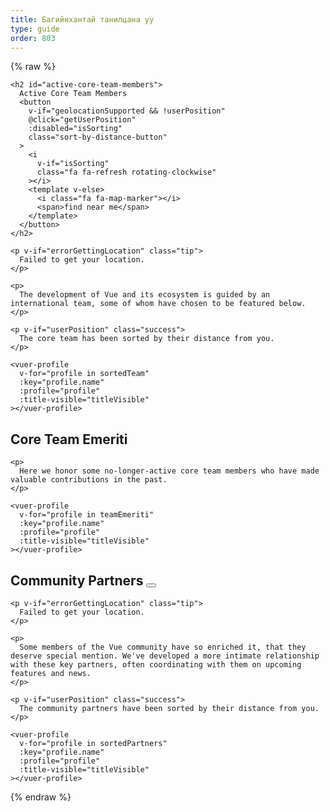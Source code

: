 ```yaml
---
title: Багийнхантай танилцана уу
type: guide
order: 803
---
```


{% raw %}
<script id="vuer-profile-template" type="text/template">
  <div class="vuer">
    <div class="avatar">
      <img v-if="profile.imageUrl"
        :src="profile.imageUrl"
        :alt="profile.name" width=80 height=80>
      <img v-else-if="profile.github"
        :src="'https://github.com/' + profile.github + '.png'"
        :alt="profile.name" width=80 height=80>
      <img v-else-if="profile.twitter"
        :src="'https://avatars.io/twitter/' + profile.twitter"
        :alt="profile.name" width=80 height=80>
    </div>
    <div class="profile">
      <h3 :data-official-title="profile.title">
        {{ profile.name }}
        <sup v-if="profile.title && titleVisible" v-html="profile.title"></sup>
      </h3>
      <dl>
        <template v-if="profile.reposOfficial">
          <dt>Core focus</dt>
          <dd>
            <ul>
              <li v-for="repo in profile.reposOfficial">
                <a :href="githubUrl('vuejs', repo)" target=_blank>{{ repo.name || repo }}</a>
              </li>
            </ul>
          </dd>
        </template>
        <template v-if="profile.github && profile.reposPersonal">
          <dt>Ecosystem</dt>
          <dd>
            <ul>
              <li v-for="repo in profile.reposPersonal">
                <a :href="githubUrl(profile.github, repo)" target=_blank>{{ repo.name || repo }}</a>
              </li>
            </ul>
          </dd>
        </template>
        <template v-if="profile.work">
          <dt>
            <i class="fa fa-briefcase"></i>
            <span class="sr-only">Work</span>
          </dt>
          <dd v-html="workHtml"></dd>
        </template>
        <span v-if="profile.distanceInKm" class="distance">
          <dt>
            <i class="fa fa-map-marker"></i>
            <span class="sr-only">Distance</span>
          </dt>
          <dd>
            About
            <span
              v-if="profile.distanceInKm <= 150"
              :title="profile.name + ' is close enough to commute to your location.'"
              class="user-match"
            >{{ textDistance }} away</span>
            <template v-else>{{ textDistance }} away</template>
            in {{ profile.city }}
          </dd>
        </span>
        <template v-else-if="profile.city">
          <dt>
            <i class="fa fa-map-marker"></i>
            <span class="sr-only">City</span>
          </dt>
          <dd>
            {{ profile.city }}
          </dd>
        </template>
        <template v-if="profile.languages">
          <dt>
            <i class="fa fa-globe"></i>
            <span class="sr-only">Languages</span>
          </dt>
          <dd v-html="languageListHtml" class="language-list"></dd>
        </template>
        <template v-if="profile.links">
          <dt>
            <i class="fa fa-link"></i>
            <span class="sr-only">Links</span>
          </dt>
          <dd>
            <ul>
              <li v-for="link in profile.links">
                <a :href="link" target=_blank>{{ minimizeLink(link) }}</a>
              </li>
            </ul>
          </dd>
        </template>
        <footer v-if="hasSocialLinks" class="social">
          <a class=github v-if="profile.github" :href="githubUrl(profile.github)">
            <i class="fa fa-github"></i>
            <span class="sr-only">Github</span>
          </a>
          <a class=twitter v-if="profile.twitter" :href="'https://twitter.com/' + profile.twitter">
            <i class="fa fa-twitter"></i>
            <span class="sr-only">Twitter</span>
          </a>
          <a class=codepen v-if="profile.codepen" :href="'https://codepen.io/' + profile.codepen">
            <i class="fa fa-codepen"></i>
            <span class="sr-only">CodePen</span>
          </a>
          <a class=linkedin v-if="profile.linkedin" :href="'https://www.linkedin.com/in/' + profile.linkedin">
            <i class="fa fa-linkedin"></i>
            <span class="sr-only">LinkedIn</span>
          </a>
        </footer>
      </dl>
    </div>
  </div>
</script>

<div id="team-members">
  <div class="team">

    <h2 id="active-core-team-members">
      Active Core Team Members
      <button
        v-if="geolocationSupported && !userPosition"
        @click="getUserPosition"
        :disabled="isSorting"
        class="sort-by-distance-button"
      >
        <i
          v-if="isSorting"
          class="fa fa-refresh rotating-clockwise"
        ></i>
        <template v-else>
          <i class="fa fa-map-marker"></i>
          <span>find near me</span>
        </template>
      </button>
    </h2>

    <p v-if="errorGettingLocation" class="tip">
      Failed to get your location.
    </p>

    <p>
      The development of Vue and its ecosystem is guided by an international team, some of whom have chosen to be featured below.
    </p>

    <p v-if="userPosition" class="success">
      The core team has been sorted by their distance from you.
    </p>

    <vuer-profile
      v-for="profile in sortedTeam"
      :key="profile.name"
      :profile="profile"
      :title-visible="titleVisible"
    ></vuer-profile>
  </div>

  <div class="team">
    <h2 id="core-team-emeriti">
      Core Team Emeriti
    </h2>

    <p>
      Here we honor some no-longer-active core team members who have made valuable contributions in the past.
    </p>

    <vuer-profile
      v-for="profile in teamEmeriti"
      :key="profile.name"
      :profile="profile"
      :title-visible="titleVisible"
    ></vuer-profile>
  </div>

  <div class="team">
    <h2 id="community-partners">
      Community Partners
      <button
        v-if="geolocationSupported && !userPosition"
        @click="getUserPosition"
        :disabled="isSorting"
        class="sort-by-distance-button"
      >
        <i
          v-if="isSorting"
          class="fa fa-refresh rotating-clockwise"
        ></i>
        <template v-else>
          <i class="fa fa-map-marker"></i>
          <span>find near me</span>
        </template>
      </button>
    </h2>

    <p v-if="errorGettingLocation" class="tip">
      Failed to get your location.
    </p>

    <p>
      Some members of the Vue community have so enriched it, that they deserve special mention. We've developed a more intimate relationship with these key partners, often coordinating with them on upcoming features and news.
    </p>

    <p v-if="userPosition" class="success">
      The community partners have been sorted by their distance from you.
    </p>

    <vuer-profile
      v-for="profile in sortedPartners"
      :key="profile.name"
      :profile="profile"
      :title-visible="titleVisible"
    ></vuer-profile>
  </div>
</div>

<script>
(function () {
  var cityCoordsFor = {
    'Annecy, France': [45.899247, 6.129384],
    'Alicante, Spain' : [38.346543, -0.483838],
    'Amsterdam, Netherlands': [4.895168, 52.370216],
    'Atlanta, GA, USA': [33.749051, -84.387858],
    'Bangalore, India': [12.971599, 77.594563],
    'Beijing, China': [39.904200, 116.407396],
    'Bordeaux, France': [44.837789, -0.579180],
    'Bucharest, Romania': [44.426767, 26.102538],
    'Chengdu, China': [30.572815, 104.066801],
    'Chongqing, China': [29.431586, 106.912251],
    'Denver, CO, USA': [39.739236, -104.990251],
    'Dublin, Ireland': [53.349918, -6.260174],
    'Dubna, Russia': [56.732020, 37.166897],
    'East Lansing, MI, USA': [42.736979, -84.483865],
    'Fort Worth, TX, USA': [32.755331, -97.325735],
    'Hangzhou, China': [30.274084, 120.155070],
    'Jersey City, NJ, USA': [40.728157, -74.558716],
    'Kingston, Jamaica': [18.017874, -76.809904],
    'Krasnodar, Russia': [45.039267, 38.987221],
    'Lansing, MI, USA': [42.732535, -84.555535],
    'London, UK': [51.507351, -0.127758],
    'Lyon, France': [45.764043, 4.835659],
    'Mannheim, Germany': [49.487459, 8.466039],
    'Moscow, Russia': [55.755826, 37.617300],
    'Munich, Germany': [48.137154, 11.576124],
    'Orlando, FL, USA': [28.538335, -81.379236],
    'Paris, France': [48.856614, 2.352222],
    'Poznań, Poland': [52.4006553, 16.761583],
    'Seoul, South Korea': [37.566535, 126.977969],
    'Shanghai, China': [31.230390, 121.473702],
    'Singapore': [1.352083, 103.819839],
    'Sydney, Australia': [-33.868820, 151.209290],
    'Taquaritinga, Brazil': [-21.430094, -48.515285],
    'Tehran, Iran': [35.689197, 51.388974],
    'Thessaloniki, Greece': [40.640063, 22.944419],
    'Tokyo, Japan': [35.689487, 139.691706],
    'Toronto, Canada': [43.653226, -79.383184],
    'Wrocław, Poland': [51.107885, 17.038538],
    'Boston, MA, USA': [42.360081, -71.058884],
    'Kyiv, Ukraine': [50.450100, 30.523399],
    'Washington, DC, USA': [38.8935755,-77.0846156,12],
    'Kraków, Poland': [50.064650, 19.936579]
  }
  var languageNameFor = {
    en: 'English',
    nl: 'Nederlands',
    zh: '中文',
    vi: 'Tiếng Việt',
    pl: 'Polski',
    pt: 'Português',
    ru: 'Русский',
    jp: '日本語',
    fr: 'Français',
    de: 'Deutsch',
    el: 'Ελληνικά',
    es: 'Español',
    hi: 'हिंदी',
    fa: 'فارسی',
    ko: '한국어',
    ro: 'Română',
    uk: 'Українська'
  }

  var team = [{
    name: 'Evan You',
    title: 'Benevolent Dictator For Life',
    city: 'Jersey City, NJ, USA',
    languages: ['zh', 'en'],
    github: 'yyx990803',
    twitter: 'youyuxi',
    work: {
      role: 'Creator',
      org: 'Vue.js'
    },
    reposOfficial: [
      'vuejs/*', 'vuejs-templates/*'
    ],
    links: [
      'https://www.patreon.com/evanyou'
    ]
  }]

  team = team.concat(shuffle([
    {
      name: 'Chris Fritz',
      title: 'Good Word Putter-Togetherer',
      city: 'Lansing, MI, USA',
      languages: ['en', 'de'],
      github: 'chrisvfritz',
      twitter: 'chrisvfritz',
      work: {
        role: 'Educator & Consultant'
      },
      reposOfficial: [
        'vuejs.org', 'vue-migration-helper'
      ],
      reposPersonal: [
        'vue-2.0-simple-routing-example', 'vue-ssr-demo-simple'
      ],
      links: [
        'https://www.patreon.com/chrisvuefritz'
      ]
    },
    {
      name: 'Eduardo',
      title: 'Real-Time Rerouter',
      city: 'Paris, France',
      languages: ['es', 'fr', 'en'],
      github: 'posva',
      twitter: 'posva',
      work: {
        role: 'Lead Instructor',
        org: 'IronHack',
        orgUrl: 'https://www.ironhack.com/'
      },
      reposOfficial: [
        'vuefire', 'vue-router'
      ],
      reposPersonal: [
        'vuexfire', 'vue-mdc', 'vue-motion'
      ],
      links: [
        'https://www.codementor.io/posva'
      ]
    },
    {
      name: 'Sodatea',
      city: 'Hangzhou, China',
      languages: ['zh', 'en'],
      github: 'sodatea',
      twitter: 'haoqunjiang',
      reposOfficial: [
        'vue-cli', 'vue-loader'
      ]
    },
    {
      name: 'Pine Wu',
      languages: ['zh', 'en', 'jp'],
      github: 'octref',
      twitter: 'octref',
      work: {
        role: 'Engineer on VSCode',
        org: 'Microsoft'
      },
      reposOfficial: [
        'vetur'
      ]
    },
    {
      name: 'Jinjiang',
      title: 'Mobile Extrapolator',
      city: 'Hangzhou, China',
      languages: ['zh', 'en'],
      github: 'jinjiang',
      twitter: 'zhaojinjiang',
      work: {
        org: 'Alibaba',
        orgUrl: 'https://www.alibaba.com/'
      },
      reposOfficial: [
        'cn.vuejs.org'
      ],
      reposPersonal: [
        'apache/incubator-weex'
      ]
    },
    {
      name: 'Katashin',
      title: 'One of a Type State Manager',
      city: 'Singapore',
      languages: ['jp', 'en'],
      work: {
        role: 'Software Engineer',
        org: 'ClassDo',
        orgUrl: 'https://classdo.com'
      },
      github: 'ktsn',
      twitter: 'ktsn',
      reposOfficial: [
        'vuex', 'vue-class-component'
      ],
      reposPersonal: [
        'vue-designer'
      ]
    },
    {
      name: 'Kazupon',
      title: 'Validated Internationalizing Missionary',
      city: 'Tokyo, Japan',
      languages: ['jp', 'en'],
      github: 'kazupon',
      twitter: 'kazu_pon',
      work: {
        role: 'CTO & Full Stack Developer'
      },
      reposOfficial: [
        'vuejs.org', 'jp.vuejs.org'
      ],
      reposPersonal: [
        'vue-i18n', 'vue-cli-plugin-i18n', 'vue-i18n-loader', 'vue-i18n-extensions'
      ],
      links: [
        'https://www.patreon.com/kazupon', 'https://cuusoo.com', 'http://frapwings.jp'
      ]
    },
    {
      name: 'Rahul Kadyan',
      title: 'Ecosystem Glue Chemist',
      city: 'Bangalore, India',
      languages: ['hi', 'en'],
      work: {
        role: 'Software Engineer',
        org: 'Myntra',
        orgUrl: 'https://www.myntra.com/'
      },
      github: 'znck',
      twitter: 'znck0',
      reposOfficial: [
        'rollup-plugin-vue', 'vue-issue-helper'
      ],
      reposPersonal: [
        'keynote', 'bootstrap-for-vue', 'vue-interop'
      ],
      links: [
        'https://znck.me', 'https://www.codementor.io/znck'
      ]
    },
    {
      name: 'Linusborg',
      title: 'Hive-Mind Community Wrangler (Probably a Bot)',
      city: 'Mannheim, Germany',
      languages: ['de', 'en'],
      github: 'LinusBorg',
      twitter: 'Linus_Borg',
      reposOfficial: [
        'vuejs/*'
      ],
      reposPersonal: [
        'portal-vue'
      ],
      links: [
        'https://forum.vuejs.org/'
      ]
    },
    {
      name: 'Guillaume Chau',
      title: 'Client-Server Astronaut',
      city: 'Lyon, France',
      languages: ['fr', 'en'],
      github: 'Akryum',
      twitter: 'Akryum',
      work: {
        role: 'Frontend Developer',
        org: 'Livestorm',
        orgUrl: 'https://livestorm.co/'
      },
      reposOfficial: [
        'vue-devtools',
        'vue-cli',
        'vue-curated'
      ],
      reposPersonal: [
        'vue-apollo', 'vue-meteor', 'vue-virtual-scroller', 'v-tooltip'
      ],
      links: [
        'http://patreon.com/akryum'
      ]
    },
    {
      name: 'Edd Yerburgh',
      title: 'Testatron Alpha 9000',
      city: 'London, UK',
      languages: ['en'],
      github: 'eddyerburgh',
      twitter: 'EddYerburgh',
      work: {
        role: 'Full Stack Developer'
      },
      reposOfficial: [
        'vue-test-utils'
      ],
      reposPersonal: [
        'avoriaz'
      ],
      links: [
        'https://www.eddyerburgh.me'
      ]
    },
    {
      name: 'Sarah Drasner',
      city: 'Denver, CO, USA',
      languages: ['en'],
      work: {
        role: 'Senior Cloud Developer Advocate',
        org: 'Microsoft',
        orgUrl: 'https://www.microsoft.com/'
      },
      github: 'sdras',
      twitter: 'sarah_edo',
      codepen: 'sdras',
      reposPersonal: [
        'intro-to-vue', 'vue-vscode-snippets', 'vue-sublime-snippets', 'nuxt-type', 'animating-vue-workshop', 'cda-locale', 'vue-weather-notifier'
      ]
    },
    {
      name: 'Damian Dulisz',
      title: 'Dark Mage of Plugins, News, and Confs',
      city: 'Wrocław, Poland',
      languages: ['pl', 'en'],
      github: 'shentao',
      twitter: 'DamianDulisz',
      work: {
        role: 'Consultant'
      },
      reposOfficial: [
        'news.vuejs.org'
      ],
      reposPersonal: [
        'shentao/vue-multiselect',
        'shentao/vue-global-events'
      ]
    },
    {
      name: 'Michał Sajnóg',
      city: 'Poznań, Poland',
      languages: ['pl', 'en'],
      github: 'michalsnik',
      twitter: 'michalsnik',
      work: {
        role: 'Senior Frontend Developer / Team Leader',
        org: 'Netguru',
        orgUrl: 'https://netguru.co/'
      },
      reposOfficial: [
        'eslint-plugin-vue',
        'vue-devtools'
      ],
      reposPersonal: [
        'vue-computed-helpers', 'vue-content-placeholders'
      ]
    },
    {
      name: 'GU Yiling',
      city: 'Shanghai, China',
      languages: ['zh', 'en'],
      work: {
        role: 'Senior web developer',
        org: 'Baidu, inc.',
        orgUrl: 'https://www.baidu.com/'
      },
      github: 'Justineo',
      twitter: '_justineo',
      reposOfficial: [
        'vue', 'cn.vuejs.org'
      ],
      reposPersonal: [
        'Justineo/vue-awesome', 'ecomfe/vue-echarts', 'ecomfe/veui'
      ]
    },
    {
      name: 'ULIVZ',
      city: 'Hangzhou, China',
      languages: ['zh', 'en'],
      work: {
        role: 'Senior Frontend Developer',
        org: 'AntFinancial',
        orgUrl: 'https://www.antfin.com'
      },
      github: 'ulivz',
      twitter: '_ulivz',
      reposOfficial: [
        'vuepress'
      ]
    },
    {
      name: 'Darek Gusto Wędrychowski',
      title: 'Google Search Virtuoso',
      city: 'Kraków, Poland',
      languages: ['pl', 'en'],
      github: 'gustojs',
      twitter: 'gustojs'
    },
    {
      name: 'Phan An',
      title: 'Backend Designer & Process Poet',
      city: 'Munich, Germany',
      languages: ['vi', 'en'],
      github: 'phanan',
      twitter: 'notphanan',
      work: {
        role: 'Engineering Team Lead',
        org: 'InterNations',
        orgUrl: 'https://www.internations.org/'
      },
      reposOfficial: [
        'vuejs.org'
      ],
      reposPersonal: [
        'vuequery', 'vue-google-signin-button'
      ],
      links: [
        'https://vi.vuejs.org',
        'https://phanan.net/'
      ]
    },
  ]))

  var emeriti = shuffle([
    {
      name: 'Blake Newman',
      title: 'Performance Specializer & Code Deleter',
      city: 'London, UK',
      languages: ['en'],
      work: {
        role: 'Software Engineer',
        org: 'Attest',
        orgUrl: 'https://www.askattest.com/'
      },
      github: 'blake-newman',
      twitter: 'blakenewman'
    },
    {
      name: 'kingwl',
      title: 'New Bee',
      city: 'Beijing, China',
      languages: ['zh'],
      work: {
        role: 'Software Development Engineer',
        org: 'Chaitin',
        orgUrl: 'https://chaitin.cn/'
      },
      github: 'kingwl',
      reposOfficial: [
        'vue'
      ]
    },
    {
      name: 'Alan Song',
      title: 'Regent of Routing',
      city: 'Hangzhou, China',
      languages: ['zh', 'en'],
      work: {
        role: 'Cofounder',
        org: 'Futurenda',
        orgUrl: 'https://www.futurenda.com/'
      },
      github: 'fnlctrl',
      reposOfficial: [
        'vue-router'
      ]
    },
    {
      name: 'defcc',
      title: 'Details Deity & Bug Surgeon',
      city: 'Chongqing, China',
      languages: ['zh', 'en'],
      github: 'defcc',
      work: {
        org: 'zbj.com',
        orgUrl: 'http://www.zbj.com/'
      }
    },
    {
      name: 'gebilaoxiong',
      title: 'Issue Annihilator',
      city: 'Chongqing, China',
      languages: ['zh', 'en'],
      github: 'gebilaoxiong',
      work: {
        org: 'zbj.com',
        orgUrl: 'http://www.zbj.com/'
      }
    },
    {
      name: 'Denis Karabaza',
      title: 'Director of Directives (Emoji-Human Hybrid)',
      city: 'Dubna, Russia',
      languages: ['ru', 'en'],
      github: 'simplesmiler',
      twitter: 'simplesmiler',
      work: {
        role: 'Software Engineer',
        org: 'Neolant',
        orgUrl: 'http://neolant.ru/'
      }
    },
  ])

  var partners = [
    {
      name: 'Pratik Patel',
      title: 'Organizer of VueConf US',
      city: 'Atlanta, GA, USA',
      languages: ['en'],
      work: {
        role: 'Organizer',
        org: 'VueConf US'
      },
      twitter: 'prpatel',
      links: [
        'https://us.vuejs.org/'
      ]
    },
    {
      name: 'Vincent Mayers',
      title: 'Organizer of VueConf US',
      city: 'Atlanta, GA, USA',
      languages: ['en'],
      work: {
        role: 'Organizer',
        org: 'VueConf US'
      },
      twitter: 'vincentmayers',
      links: [
        'https://us.vuejs.org/'
      ]
    },
    {
      name: 'Luke Thomas',
      title: 'Creator of Vue.js Amsterdam',
      city: 'Amsterdam, Netherlands',
      languages: ['nl', 'en', 'de'],
      work: {
        role: 'Creator',
        org: 'Vue.js Amsterdam'
      },
      twitter: 'lukevscostas',
      linkedin: 'luke-kenneth-thomas-578b3916a',
      links: [
        'https://vuejs.amsterdam'
      ]
    },
    {
      name: 'Jos Gerards',
      title: 'Organizer and Host of Vue.js Amsterdam & Frontend Love',
      city: 'Amsterdam, Netherlands',
      languages: ['nl', 'en', 'de'],
      work: {
        role: 'Event Manager',
        org: 'Vue.js Amsterdam'
      },
      twitter: 'josgerards88',
      linkedin: 'josgerards',
      links: [
        'https://vuejs.amsterdam'
      ]
    },
    {
      name: 'James McGlasson',
      title: 'Head of Marketing Communications',
      imageUrl: 'https://media.licdn.com/dms/image/C4E03AQHxi_fy33l5Mg/profile-displayphoto-shrink_800_800/0?e=1556150400&v=beta&t=KADJ_7nuWuYFPQaKtK7QuI96iC0gPKc198GZ-_dXr_0',
      city: 'Amsterdam, Netherlands',
      languages: ['en', 'nl', 'de'],
      work: {
        role: 'Head Of Marketing Communications',
        org: 'Vue.js Amsterdam'
      },
      linkedin: 'jdog',
      links: [
        'https://vuejs.amsterdam'
      ]
    },
    {
      name: 'Jen Looper',
      title: 'Queen Fox',
      city: 'Boston, MA, USA',
      languages: ['en', 'fr'],
      work: {
        role: 'CEO',
        org: 'Vue Vixens'
      },
      github: 'jlooper',
      twitter: 'jenlooper',
      links: [
        'https://vuevixens.org/',
        'https://nativescript-vue.org/'
      ]
    },
    {
      name: 'Natalia Tepluhina',
      title: 'Fox Tech Guru',
      city: 'Kyiv, Ukraine',
      languages: ['uk', 'ru', 'en'],
      reposOfficial: [
        'vuejs.org'
      ],
      work: {
        role: 'Senior Frontend Engineer',
        org: 'GitLab',
        orgUrl: 'https://gitlab.com/'
      },
      github: 'NataliaTepluhina',
      twitter: 'N_Tepluhina',
      links: [
        'https://vuevixens.org/'
      ]
    },
    {
      name: 'Alex Jover',
      title: 'Vue Components Squeezer',
      city: 'Alicante, Spain',
      languages: ['es', 'en'],
      work: {
        role: 'Web, PWA and Performance Consultant',
        org: 'Freelance'
      },
      github: 'alexjoverm',
      twitter: 'alexjoverm',
      reposPersonal: [
        'v-runtime-template', 'v-lazy-image', 'vue-testing-series'
      ],
      links: [
        'https://alexjover.com'
      ]
    },
    {
      name: 'Sebastien Chopin',
      title: '#1 Nuxt Brother',
      city: 'Paris, France',
      languages: ['fr', 'en'],
      github: 'Atinux',
      twitter: 'Atinux',
      work: {
        org: 'Orion',
        orgUrl: 'https://orion.sh'
      },
      reposPersonal: [
        'nuxt/*', 'nuxt-community/*', 'declandewet/vue-meta'
      ]
    },
    {
      name: 'Alexandre Chopin',
      title: '#1 Nuxt Brother',
      city: 'Bordeaux, France',
      languages: ['fr', 'en'],
      github: 'alexchopin',
      twitter: '_achopin',
      work: {
        org: 'Orion',
        orgUrl: 'https://orion.sh'
      },
      reposPersonal: [
        'nuxt/*', 'nuxt-community/*', 'vue-flexboxgrid'
      ]
    },
    {
      name: 'Khary Sharpe',
      title: 'Viral Newscaster',
      city: 'Kingston, Jamaica',
      languages: ['en'],
      github: 'kharysharpe',
      twitter: 'kharysharpe',
      links: [
        'https://twitter.com/VueJsNews',
        'http://www.kharysharpe.com/'
      ]
    },
    {
      name: 'Pooya Parsa',
      title: 'Nuxtification Modularizer',
      city: 'Tehran, Iran',
      languages: ['fa', 'en'],
      github: 'pi0',
      twitter: '_pi0_',
      work: {
        role: 'Technical Advisor',
        org: 'Fandogh (AUT University)',
        orgUrl: 'https://fandogh.org'
      },
      reposPersonal: [
        'nuxt/*', 'nuxt-community/*', 'bootstrap-vue/*'
      ]
    },
    {
      name: 'Xin Du',
      title: 'Nuxpert',
      city: 'Dublin, Ireland',
      languages: ['zh', 'en'],
      github: 'clarkdo',
      twitter: 'ClarkDu_',
      reposPersonal: [
        'nuxt/*', 'nuxt-community/*'
      ]
    },
    {
      name: 'Yi Yang',
      city: 'Shanghai, China',
      title: 'Interface Elementologist',
      languages: ['zh', 'en'],
      github: 'Leopoldthecoder',
      work: {
        org: 'ele.me',
        orgUrl: 'https://www.ele.me',
      },
      reposPersonal: [
        'elemefe/element', 'elemefe/mint-ui'
      ]
    },
    {
      name: 'Bruno Lesieur',
      title: 'French Community Director',
      city: 'Annecy, France',
      languages: ['fr', 'en'],
      github: 'Haeresis',
      twitter: 'ZetesEthique',
      work: {
        role: 'Cofounder',
        org: 'Orchard ID',
        orgUrl: 'https://www.orchard-id.com/'
      },
      reposPersonal: [
        'vuejs-fr/*', 'Haeresis/node-atlas-hello-vue'
      ],
      links: [
        'https://node-atlas.js.org/', 'https://blog.lesieur.name/'
      ]
    },
    {
      name: 'ChangJoo Park',
      title: 'Vuenthusiastic Korean Community Organizer',
      city: 'Seoul, South Korea',
      languages: ['ko', 'en'],
      github: 'changjoo-park',
      twitter: 'pcjpcj2',
      reposPersonal: [
        'vuejs-kr/kr.vuejs.org', 'ChangJoo-Park/vue-component-generator'
      ],
      links: [
        'https://vuejs-kr.github.io',
        'https://twitter.com/pcjpcj2'
      ]
    },
    {
      name: 'Erick Petrucelli',
      title: 'Perfectionist Chief Translator for Portuguese',
      city: 'Taquaritinga, Brazil',
      languages: ['pt', 'en'],
      github: 'ErickPetru',
      twitter: 'erickpetru',
      work: {
        role: 'Teacher',
        org: 'Fatec Taquaritinga',
        orgUrl: 'http://www.fatectq.edu.br/'
      },
      reposPersonal: [
        'vuejs-br/br.vuejs.org', 'ErickPetru/vue-feathers-chat'
      ]
    },
    {
      name: 'Razvan Stoenescu',
      title: 'Deep Space Quasar Creator',
      city: 'Bucharest, Romania',
      languages: ['ro', 'en'],
      github: 'rstoenescu',
      twitter: 'quasarframework',
      work: {
        role: 'Developer',
        org: 'Quasar Framework',
        orgUrl: 'http://quasar-framework.org/'
      },
      reposPersonal: [
        'quasarframework/quasar', 'quasarframework/quasar-cli', 'quasarframework/quasar-play'
      ]
    },
    {
      name: 'Jilson Thomas',
      title: 'Vue Promoter and VueJobs Guy',
      city: 'Toronto, Canada',
      languages: ['en'],
      github: 'JillzTom',
      twitter: 'jilsonthomas',
      work: {
        role: 'Senior Frontend Developer',
        org: 'Nominator',
        orgUrl: 'https://nominator.com/'
      },
      links: [
        'https://vuejobs.com'
      ]
    },
    {
      name: 'Israel Ortuño',
      title: 'VueJobs Buccaneer',
      city: 'Alicante, Spain',
      languages: ['es', 'en'],
      github: 'IsraelOrtuno',
      twitter: 'IsraelOrtuno',
      work: {
        role: 'Full Stack Web Developer',
        org: 'Freelance'
      },
      links: [
        'https://vuejobs.com'
      ]
    },
    {
      name: 'John Leider',
      title: 'Vuetiful Framework Sculptor',
      city: 'Fort Worth, TX, USA',
      languages: ['en'],
      github: 'vuetifyjs',
      twitter: 'vuetifyjs',
      work: {
        role: 'CEO',
        org: 'Vuetify LLC',
        orgUrl: 'https://vuetifyjs.com'
      },
      reposPersonal: [
        'vuetifyjs/vuetify'
      ]
    },
    {
      name: 'Grigoriy Beziuk',
      title: 'Translation Gang Leader',
      city: 'Moscow, Russia',
      languages: ['ru', 'de', 'en'],
      github: 'gbezyuk',
      work: {
        role: 'Full Stack Web Developer',
        org: 'Self Employed',
        orgUrl: 'http://gbezyuk.ru'
      },
      reposPersonal: [
        'translation-gang/ru.vuejs.org'
      ]
    },
    {
      name: 'Alexander Sokolov',
      title: 'Russian Translation Sharp Eye',
      city: 'Krasnodar, Russia',
      languages: ['ru', 'en'],
      github: 'Alex-Sokolov',
      reposPersonal: [
        'translation-gang/ru.vuejs.org'
      ]
    },
    {
      name: 'Anthony Gore',
      title: '',
      city: 'Sydney, Australia',
      languages: ['en'],
      github: 'anthonygore',
      twitter: 'anthonygore',
      work: {
        role: 'Author',
        org: 'Vue.js Developers',
        orgUrl: 'https://vuejsdevelopers.com/'
      },
      links: [
        'https://vuejsdevelopers.com'
      ]
    },
    {
      name: 'Ben Hong',
      title: '',
      city: 'Washington, DC, USA',
      languages: ['en', 'zh'],
      work: {
        role: 'Senior Frontend Engineer',
        org: 'GitLab (Meltano)',
      },
      reposOfficial: [
        'vuejs/events'
      ],
      github: 'bencodezen',
      twitter: 'bencodezen',
      links: [
        'https://bencodezen.io/'
      ]
    },
    {
      name: 'EGOIST',
      title: 'Build Tool Simplificator',
      city: 'Chengdu, China',
      languages: ['zh', 'en'],
      github: 'egoist',
      twitter: '_egoistlily',
      reposPersonal: [
        'poi', 'ream', 'vue-play'
      ]
    },
    {
      name: 'Alex Kyriakidis',
      title: 'Vueducator Extraordinaire',
      city: 'Thessaloniki, Greece',
      languages: ['el', 'en'],
      github: 'hootlex',
      twitter: 'hootlex',
      work: {
        role: 'Consultant / Author'
      },
      reposPersonal: [
        'vuejs-paginator', 'vuedo/vuedo', 'the-majesty-of-vuejs-2'
      ],
      links: [
        'https://vuejsfeed.com/', 'https://vueschool.io/'
      ]
    },
    {
      name: 'Andrew Tomaka',
      title: 'The Server Server',
      city: 'East Lansing, MI, USA',
      languages: ['en'],
      github: 'atomaka',
      twitter: 'atomaka',
      reposOfficial: [
        'vuejs/*'
      ],
      work: {
        org: 'Michigan State University',
        orgUrl: 'https://msu.edu/'
      },
      links: [
        'https://atomaka.com/'
      ]
    },
    {
      name: 'Blake Newman',
      title: 'Performance Specializer & Code Deleter',
      city: 'London, UK',
      languages: ['en'],
      work: {
        role: 'Software Engineer',
        org: 'Attest',
        orgUrl: 'https://www.askattest.com/'
      },
      github: 'blake-newman',
      twitter: 'blakenewman',
      links: [
        'https://vuejs.london'
      ]
    },
    {
      name: 'Filip Rakowski',
      title: 'eCommerce & PWA mastah',
      city: 'Wrocław, Poland',
      languages: ['pl', 'en'],
      github: 'filrak',
      twitter: 'filrakowski',
      work: {
        role: 'FED & Vue Storefront Co-founder',
        org: 'Divante',
        orgUrl: 'https://divante.co/'
      },
      reposPersonal: [
        'DivanteLtd/vue-storefront', 'filrak/vue-offline'
      ],
      links: [
        'https://vuestorefront.io'
      ]
    },
    {
      name: 'Gregg Pollack',
      title: '',
      city: 'Orlando, FL, USA',
      languages: ['en'],
      github: 'gregg',
      twitter: 'greggpollack',
      work: {
        role: 'Vue Instructor',
        org: 'Vue Mastery',
        orgUrl: 'https://www.vuemastery.com/'
      },
      links: [
        'https://www.vuemastery.com',
        'https://news.vuejs.org/'
      ]
    },
    {
      name: 'Adam Jahr',
      title: '',
      city: 'Orlando, FL, USA',
      languages: ['en'],
      github: 'atomjar',
      twitter: 'adamjahr',
      work: {
        role: 'Vue Instructor',
        org: 'Vue Mastery',
        orgUrl: 'https://www.vuemastery.com/'
      },
      links: [
        'https://www.vuemastery.com',
        'https://news.vuejs.org/'
      ]
    }
  ]

  Vue.component('vuer-profile', {
    template: '#vuer-profile-template',
    props: {
      profile: Object,
      titleVisible: Boolean
    },
    computed: {
      workHtml: function () {
        var work = this.profile.work
        var html = ''
        if (work.orgUrl) {
          html += '<a href="' + work.orgUrl + '" target="_blank" rel="noopener noreferrer">'
          if (work.org) {
            html += work.org
          } else {
            this.minimizeLink(work.orgUrl)
          }
          html += '</a>'
        } else if (work.org) {
          html += work.org
        }
        if (work.role) {
          if (html.length > 0) {
            html = work.role + ' @ ' + html
          } else {
            html = work.role
          }
        }
        return html
      },
      textDistance: function () {
        var distanceInKm = this.profile.distanceInKm || 0
        if (this.$root.useMiles) {
          return roundDistance(kmToMi(distanceInKm)) + ' miles'
        } else {
          return roundDistance(distanceInKm) + ' km'
        }
      },
      languageListHtml: function () {
        var vm = this
        var nav = window.navigator
        if (!vm.profile.languages) return ''
        var preferredLanguageCode = nav.languages
          // The preferred language set in the browser
          ? nav.languages[0]
          : (
              // The system language in IE
              nav.userLanguage ||
              // The language in the current page
              nav.language
            )
        return (
          '<ul><li>' +
          vm.profile.languages.map(function (languageCode, index) {
            var language = languageNameFor[languageCode]
            if (
              languageCode !== 'en' &&
              preferredLanguageCode &&
              languageCode === preferredLanguageCode.slice(0, 2)
            ) {
              return (
                '<span ' +
                  'class="user-match" ' +
                  'title="' +
                    vm.profile.name +
                    ' can give technical talks in your preferred language.' +
                  '"' +
                '\>' + language + '</span>'
              )
            }
            return language
          }).join('</li><li>') +
          '</li></ul>'
        )
      },
      hasSocialLinks: function () {
        return this.profile.github || this.profile.twitter || this.profile.codepen || this.profile.linkedin
      }
    },
    methods: {
      minimizeLink: function (link) {
        return link
          .replace(/^https?:\/\/(www\.)?/, '')
          .replace(/\/$/, '')
          .replace(/^mailto:/, '')
      },
      /**
       * Generate a GitHub URL using a repo and a handle.
       */
      githubUrl: function (handle, repo) {
        if (repo && repo.url) {
          return repo.url
        }
        if (repo && repo.indexOf('/') !== -1) {
          // If the repo name has a slash, it must be an organization repo.
          // In such a case, we discard the (personal) handle.
          return (
            'https://github.com/' +
            repo.replace(/\/\*$/, '')
          )
        }
        return 'https://github.com/' + handle + '/' + (repo || '')
      }
    }
  })

  new Vue({
    el: '#team-members',
    data: {
      team: team,
      teamEmeriti: emeriti,
      partners: shuffle(partners),
      geolocationSupported: false,
      isSorting: false,
      errorGettingLocation: false,
      userPosition: null,
      useMiles: false,
      konami: {
        position: 0,
        code: [38, 38, 40, 40, 37, 39, 37, 39, 66, 65]
      }
    },
    computed: {
      sortedTeam: function () {
        return this.sortVuersByDistance(this.team)
      },
      sortedPartners: function () {
        return this.sortVuersByDistance(this.partners)
      },
      titleVisible: function () {
        return this.konami.code.length === this.konami.position
      }
    },
    created: function () {
      var nav = window.navigator
      if ('geolocation' in nav) {
        this.geolocationSupported = true
        var imperialLanguageCodes = [
          'en-US', 'en-MY', 'en-MM', 'en-BU', 'en-LR', 'my', 'bu'
        ]
        if (imperialLanguageCodes.indexOf(nav.language) !== -1) {
          this.useMiles = true
        }
      }
      document.addEventListener('keydown', this.konamiKeydown)
    },
    beforeDestroy: function () {
      document.removeEventListener('keydown', this.konamiKeydown)
    },
    methods: {
      getUserPosition: function () {
        var vm = this
        var nav = window.navigator
        vm.isSorting = true
        nav.geolocation.getCurrentPosition(
          function (position) {
            vm.userPosition = position
            vm.isSorting = false
          },
          function (error) {
            vm.isSorting = false
            vm.errorGettingLocation = true
          },
          {
            enableHighAccuracy: true
          }
        )
      },
      sortVuersByDistance: function (vuers) {
        var vm = this
        if (!vm.userPosition) return vuers
        var vuersWithDistances = vuers.map(function (vuer) {
          var cityCoords = cityCoordsFor[vuer.city]
          if (cityCoords) {
            return Object.assign({}, vuer, {
              distanceInKm: getDistanceFromLatLonInKm(
                vm.userPosition.coords.latitude,
                vm.userPosition.coords.longitude,
                cityCoords[0],
                cityCoords[1]
              )
            })
          }
          return Object.assign({}, vuer, {
            distanceInKm: null
          })
        })
        vuersWithDistances.sort(function (a, b) {
          if (a.distanceInKm && b.distanceInKm) return a.distanceInKm - b.distanceInKm
          if (a.distanceInKm && !b.distanceInKm) return -1
          if (!a.distanceInKm && b.distanceInKm) return 1
          if (a.name < b.name) return -1
          if (a.name > b.name) return 1
        })
        return vuersWithDistances
      },
      konamiKeydown: function (event) {
        if (this.titleVisible) {
          return
        }

        if (event.keyCode !== this.konami.code[this.konami.position++]) {
          this.konami.position = 0
        }
      }
    }
  })

  /**
  * Shuffles array in place.
  * @param {Array} a items The array containing the items.
  */
  function shuffle (a) {
    a = a.concat([])
    if (window.location.hostname === 'localhost') {
      return a
    }
    var j, x, i
    for (i = a.length; i; i--) {
      j = Math.floor(Math.random() * i)
      x = a[i - 1]
      a[i - 1] = a[j]
      a[j] = x
    }
    return a
  }

  /**
  * Calculates great-circle distances between the two points – that is, the shortest distance over the earth’s surface – using the Haversine formula.
  * @param {Number} lat1 The latitude of the 1st location.
  * @param {Number} lon1 The longitute of the 1st location.
  * @param {Number} lat2 The latitude of the 2nd location.
  * @param {Number} lon2 The longitute of the 2nd location.
  */
  function getDistanceFromLatLonInKm(lat1,lon1,lat2,lon2) {
    var R = 6371 // Radius of the earth in km
    var dLat = deg2rad(lat2-lat1)  // deg2rad below
    var dLon = deg2rad(lon2-lon1)
    var a =
      Math.sin(dLat/2) * Math.sin(dLat/2) +
      Math.cos(deg2rad(lat1)) * Math.cos(deg2rad(lat2)) *
      Math.sin(dLon/2) * Math.sin(dLon/2)
    var c = 2 * Math.atan2(Math.sqrt(a), Math.sqrt(1-a))
    var d = R * c // Distance in km
    return d
  }

  function deg2rad(deg) {
    return deg * (Math.PI/180)
  }

  function kmToMi (km) {
    return km * 0.62137
  }

  function roundDistance (num) {
    return Number(Math.ceil(num).toPrecision(2))
  }
})()
</script>
{% endraw %}
